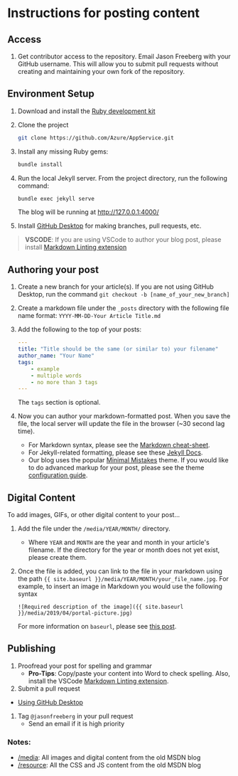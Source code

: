 # Instructions for posting content

## Access

1. Get contributor access to the repository. Email Jason Freeberg with your GitHub username. This will allow you to submit pull requests without creating and maintaining your own fork of the repository.

## Environment Setup

1. Download and install the [Ruby development kit](https://jekyllrb.com/docs/installation/)

1. Clone the project

    ```bash
    git clone https://github.com/Azure/AppService.git
    ```

1. Install any missing Ruby gems:

    ```bash
    bundle install
    ```

1. Run the local Jekyll server. From the project directory, run the following command:

    ```bash
    bundle exec jekyll serve
    ```

    The blog will be running at <http://127.0.0.1:4000/>

1. Install [GitHub Desktop](https://desktop.github.com/) for making branches, pull requests, etc.

> **VSCODE**: If you are using VSCode to author your blog post, please install [Markdown Linting extension](https://marketplace.visualstudio.com/items?itemName=DavidAnson.vscode-markdownlint)

## Authoring your post

1. Create a new branch for your article(s). If you are not using GitHub Desktop, run the command `git checkout -b [name_of_your_new_branch]`

1. Create a markdown file under the `_posts` directory with the following file name format: `YYYY-MM-DD-Your Article Title.md`

1. Add the following to the top of your posts:

    ```yaml
    ---
    title: "Title should be the same (or similar to) your filename"
    author_name: "Your Name"
    tags:
        - example
        - multiple words
        - no more than 3 tags
    ---
    ```

    The `tags` section is optional.

1. Now you can author your markdown-formatted post. When you save the file, the local server will update the file in the browser (~30 second lag time).
    - For Markdown syntax, please see the [Markdown cheat-sheet](https://github.com/adam-p/markdown-here/wiki/Markdown-Cheatsheet).
    - For Jekyll-related formatting, please see these [Jekyll Docs](https://jekyllrb.com/docs/posts/).
    - Our blog uses the popular [Minimal Mistakes](https://github.com/mmistakes) theme. If you would like to do advanced markup for your post, please see the theme [configuration guide](https://mmistakes.github.io/minimal-mistakes/docs/posts/).

## Digital Content

To add images, GIFs, or other digital content to your post...

1. Add the file under the `/media/YEAR/MONTH/` directory.
    - Where `YEAR` and `MONTH` are the year and month in your article's filename. If the directory for the year or month does not yet exist, please create them.
1. Once the file is added, you can link to the file in your markdown using the path `{{ site.baseurl }}/media/YEAR/MONTH/your_file_name.jpg`. For example, to insert an image in Markdown you would use the following syntax

    ```text
    ![Required description of the image]({{ site.baseurl }}/media/2019/04/portal-picture.jpg)
    ```

    For more information on `baseurl`, please see [this post](https://byparker.com/blog/2014/clearing-up-confusion-around-baseurl/).

## Publishing

1. Proofread your post for spelling and grammar
    - **Pro-Tips**: Copy/paste your content into Word to check spelling. Also, install the VSCode [Markdown Linting extension](https://marketplace.visualstudio.com/items?itemName=DavidAnson.vscode-markdownlint).
1. Submit a pull request
  - [Using GitHub Desktop](https://help.github.com/en/desktop/contributing-to-projects/creating-a-pull-request)
1. Tag `@jasonfreeberg` in your pull request
    - Send an email if it is high priority

### Notes:
- [/media](/media): All images and digital content from the old MSDN blog
- [/resource](/resource): All the CSS and JS content from the old MSDN blog
